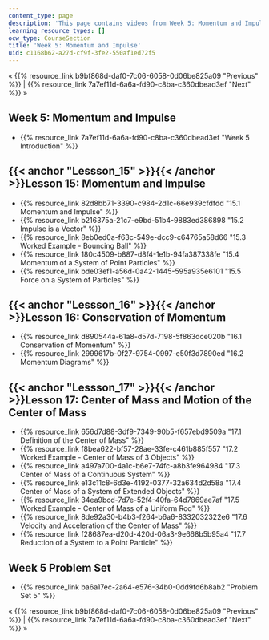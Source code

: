 ```yaml
---
content_type: page
description: 'This page contains videos from Week 5: Momentum and Impulse.'
learning_resource_types: []
ocw_type: CourseSection
title: 'Week 5: Momentum and Impulse'
uid: c1168b62-a27d-cf9f-3fe2-550af1ed72f5
---
```


« {{% resource_link b9bf868d-daf0-7c06-6058-0d06be825a09 "Previous" %}} | {{% resource_link 7a7ef11d-6a6a-fd90-c8ba-c360dbead3ef "Next" %}} »

Week 5: Momentum and Impulse
----------------------------

*   {{% resource_link 7a7ef11d-6a6a-fd90-c8ba-c360dbead3ef "Week 5 Introduction" %}}

{{< anchor "Lessson_15" >}}{{< /anchor >}}Lesson 15: Momentum and Impulse
-------------------------------------------------------------------------

*   {{% resource_link 82d8bb71-3390-c984-2d1c-66e939cfdfdd "15.1 Momentum and Impulse" %}}
*   {{% resource_link b216375a-21c7-e9bd-51b4-9883ed386898 "15.2 Impulse is a Vector" %}}
*   {{% resource_link 8eb0ed0a-f63c-549e-dcc9-c64765a58d66 "15.3 Worked Example - Bouncing Ball" %}}
*   {{% resource_link 180c4509-b887-d8f4-1e1b-94fa387338fe "15.4 Momentum of a System of Point Particles" %}}
*   {{% resource_link bde03ef1-a56d-0a42-1445-595a935e6101 "15.5 Force on a System of Particles" %}}

{{< anchor "Lessson_16" >}}{{< /anchor >}}Lesson 16: Conservation of Momentum
-----------------------------------------------------------------------------

*   {{% resource_link d890544a-61a8-d57d-7198-5f863dce020b "16.1 Conservation of Momentum" %}}
*   {{% resource_link 2999617b-0f27-9754-0997-e50f3d7890ed "16.2 Momentum Diagrams" %}}

{{< anchor "Lessson_17" >}}{{< /anchor >}}Lesson 17: Center of Mass and Motion of the Center of Mass
----------------------------------------------------------------------------------------------------

*   {{% resource_link 656d7d88-3df9-7349-90b5-f657ebd9509a "17.1 Definition of the Center of Mass" %}}
*   {{% resource_link f8bea622-bf57-28ae-33fe-c461b885f557 "17.2 Worked Example - Center of Mass of 3 Objects" %}}
*   {{% resource_link a497a700-4a1c-b6e7-74fc-a8b3fe964984 "17.3 Center of Mass of a Continuous System" %}}
*   {{% resource_link e13c11c8-6d3e-4192-0377-32a634d2d58a "17.4 Center of Mass of a System of Extended Objects" %}}
*   {{% resource_link 34ea9bcd-7d7e-52f4-40fa-64d7869ae7af "17.5 Worked Example - Center of Mass of a Uniform Rod" %}}
*   {{% resource_link 8de92a30-b4b3-f264-b6a6-8332032322e6 "17.6 Velocity and Acceleration of the Center of Mass" %}}
*   {{% resource_link f28687ea-d20d-420d-06a3-9e668b5b95a4 "17.7 Reduction of a System to a Point Particle" %}}

Week 5 Problem Set
------------------

*   {{% resource_link ba6a17ec-2a64-e576-34b0-0dd9fd6b8ab2 "Problem Set 5" %}}

« {{% resource_link b9bf868d-daf0-7c06-6058-0d06be825a09 "Previous" %}} | {{% resource_link 7a7ef11d-6a6a-fd90-c8ba-c360dbead3ef "Next" %}} »